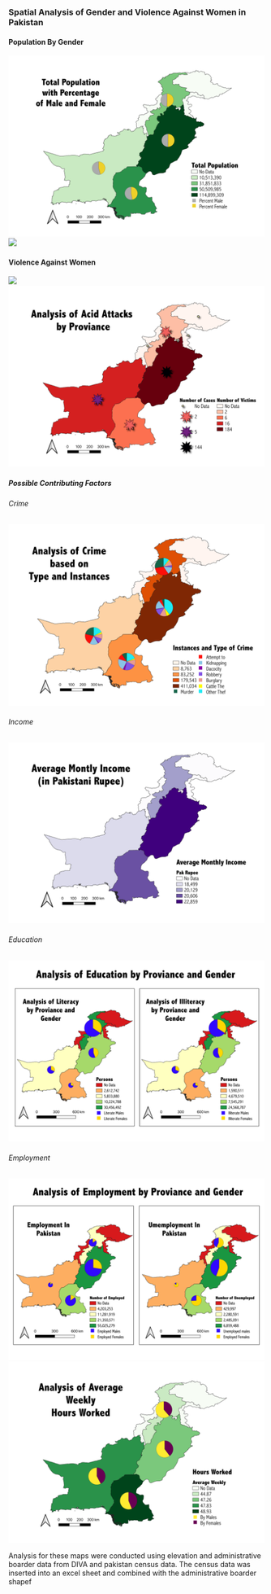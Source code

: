 ### Spatial Analysis of Gender and Violence Against Women in Pakistan


#### Population By Gender

<img src="/images/Total_Pop.png"/>
<img src="/images/Pop51_16.gif"/>


#### Violence Against Women

<img src="/images/GVB.png"/>
<img src="/images/Acid_attacks.png"/>

##### Possible Contributing Factors

###### Crime

<img src="/images/Crimes.png"/>

###### Income

<img src="/images/income.png"/>

###### Education

<img src="/images/Education_Total.png"/>

###### Employment

<img src="/images/Employ.png"/>
<img src="/images/Hours.png"/>

Analysis for these maps were conducted using elevation and administrative boarder data 
from DIVA and pakistan census data. The census data was inserted into an excel sheet and 
combined with the administrative boarder shapef

